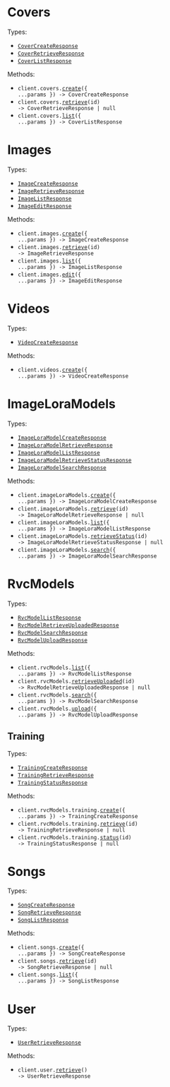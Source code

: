 # Covers

Types:

- <code><a href="./src/resources/covers.ts">CoverCreateResponse</a></code>
- <code><a href="./src/resources/covers.ts">CoverRetrieveResponse</a></code>
- <code><a href="./src/resources/covers.ts">CoverListResponse</a></code>

Methods:

- <code title="post /covers/create">client.covers.<a href="./src/resources/covers.ts">create</a>({ ...params }) -> CoverCreateResponse</code>
- <code title="get /covers/{id}">client.covers.<a href="./src/resources/covers.ts">retrieve</a>(id) -> CoverRetrieveResponse | null</code>
- <code title="get /covers">client.covers.<a href="./src/resources/covers.ts">list</a>({ ...params }) -> CoverListResponse</code>

# Images

Types:

- <code><a href="./src/resources/images.ts">ImageCreateResponse</a></code>
- <code><a href="./src/resources/images.ts">ImageRetrieveResponse</a></code>
- <code><a href="./src/resources/images.ts">ImageListResponse</a></code>
- <code><a href="./src/resources/images.ts">ImageEditResponse</a></code>

Methods:

- <code title="post /images/create">client.images.<a href="./src/resources/images.ts">create</a>({ ...params }) -> ImageCreateResponse</code>
- <code title="get /images/{id}">client.images.<a href="./src/resources/images.ts">retrieve</a>(id) -> ImageRetrieveResponse</code>
- <code title="get /images">client.images.<a href="./src/resources/images.ts">list</a>({ ...params }) -> ImageListResponse</code>
- <code title="post /images/edit">client.images.<a href="./src/resources/images.ts">edit</a>({ ...params }) -> ImageEditResponse</code>

# Videos

Types:

- <code><a href="./src/resources/videos.ts">VideoCreateResponse</a></code>

Methods:

- <code title="post /videos/create">client.videos.<a href="./src/resources/videos.ts">create</a>({ ...params }) -> VideoCreateResponse</code>

# ImageLoraModels

Types:

- <code><a href="./src/resources/image-lora-models.ts">ImageLoraModelCreateResponse</a></code>
- <code><a href="./src/resources/image-lora-models.ts">ImageLoraModelRetrieveResponse</a></code>
- <code><a href="./src/resources/image-lora-models.ts">ImageLoraModelListResponse</a></code>
- <code><a href="./src/resources/image-lora-models.ts">ImageLoraModelRetrieveStatusResponse</a></code>
- <code><a href="./src/resources/image-lora-models.ts">ImageLoraModelSearchResponse</a></code>

Methods:

- <code title="post /image-lora-models/create">client.imageLoraModels.<a href="./src/resources/image-lora-models.ts">create</a>({ ...params }) -> ImageLoraModelCreateResponse</code>
- <code title="get /image-lora-models/{id}">client.imageLoraModels.<a href="./src/resources/image-lora-models.ts">retrieve</a>(id) -> ImageLoraModelRetrieveResponse | null</code>
- <code title="get /image-lora-models">client.imageLoraModels.<a href="./src/resources/image-lora-models.ts">list</a>({ ...params }) -> ImageLoraModelListResponse</code>
- <code title="get /image-lora-models/{id}/status">client.imageLoraModels.<a href="./src/resources/image-lora-models.ts">retrieveStatus</a>(id) -> ImageLoraModelRetrieveStatusResponse | null</code>
- <code title="get /image-lora-models/search">client.imageLoraModels.<a href="./src/resources/image-lora-models.ts">search</a>({ ...params }) -> ImageLoraModelSearchResponse</code>

# RvcModels

Types:

- <code><a href="./src/resources/rvc-models/rvc-models.ts">RvcModelListResponse</a></code>
- <code><a href="./src/resources/rvc-models/rvc-models.ts">RvcModelRetrieveUploadedResponse</a></code>
- <code><a href="./src/resources/rvc-models/rvc-models.ts">RvcModelSearchResponse</a></code>
- <code><a href="./src/resources/rvc-models/rvc-models.ts">RvcModelUploadResponse</a></code>

Methods:

- <code title="get /rvc-models">client.rvcModels.<a href="./src/resources/rvc-models/rvc-models.ts">list</a>({ ...params }) -> RvcModelListResponse</code>
- <code title="get /rvc-models/uploaded/{id}">client.rvcModels.<a href="./src/resources/rvc-models/rvc-models.ts">retrieveUploaded</a>(id) -> RvcModelRetrieveUploadedResponse | null</code>
- <code title="get /rvc-models/search">client.rvcModels.<a href="./src/resources/rvc-models/rvc-models.ts">search</a>({ ...params }) -> RvcModelSearchResponse</code>
- <code title="post /rvc-models/upload">client.rvcModels.<a href="./src/resources/rvc-models/rvc-models.ts">upload</a>({ ...params }) -> RvcModelUploadResponse</code>

## Training

Types:

- <code><a href="./src/resources/rvc-models/training.ts">TrainingCreateResponse</a></code>
- <code><a href="./src/resources/rvc-models/training.ts">TrainingRetrieveResponse</a></code>
- <code><a href="./src/resources/rvc-models/training.ts">TrainingStatusResponse</a></code>

Methods:

- <code title="post /rvc-models/training/create">client.rvcModels.training.<a href="./src/resources/rvc-models/training.ts">create</a>({ ...params }) -> TrainingCreateResponse</code>
- <code title="get /rvc-models/training/{id}">client.rvcModels.training.<a href="./src/resources/rvc-models/training.ts">retrieve</a>(id) -> TrainingRetrieveResponse | null</code>
- <code title="get /rvc-models/training/{id}/status">client.rvcModels.training.<a href="./src/resources/rvc-models/training.ts">status</a>(id) -> TrainingStatusResponse | null</code>

# Songs

Types:

- <code><a href="./src/resources/songs.ts">SongCreateResponse</a></code>
- <code><a href="./src/resources/songs.ts">SongRetrieveResponse</a></code>
- <code><a href="./src/resources/songs.ts">SongListResponse</a></code>

Methods:

- <code title="post /songs/create">client.songs.<a href="./src/resources/songs.ts">create</a>({ ...params }) -> SongCreateResponse</code>
- <code title="get /songs/{id}">client.songs.<a href="./src/resources/songs.ts">retrieve</a>(id) -> SongRetrieveResponse | null</code>
- <code title="get /songs">client.songs.<a href="./src/resources/songs.ts">list</a>({ ...params }) -> SongListResponse</code>

# User

Types:

- <code><a href="./src/resources/user.ts">UserRetrieveResponse</a></code>

Methods:

- <code title="get /user">client.user.<a href="./src/resources/user.ts">retrieve</a>() -> UserRetrieveResponse</code>
